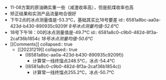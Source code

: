- 11-08方案的原油确实重一些（减渣收率高），但是航煤收率也高
- 矫正结果和实测产品流量吻合很好
- 下午2点的冰点测量值是-53.3℃，基础其实比18号要差
  id:: 6581a8bc-aa0a-423d-b430-890935c9209f
  *8号冰点测量均值-52.6℃*
- 18号下午18：00的冰点测量值是-49.7℃
  id:: 6581a8c0-c9b0-482d-8f3a-2caf36b1854c
  *18号冰点测量均值-50.6℃*
- [[Comments]]
  collapsed:: true
	- [[20231219]]
	  collapsed:: true
		- ((6581a8bc-aa0a-423d-b430-890935c9209f))
			- 计算常一线终馏点248.5℃，冰点-54.4℃
		- ((6581a8c0-c9b0-482d-8f3a-2caf36b1854c))
			- 计算常一线终馏点255.2℃，冰点-50.7℃